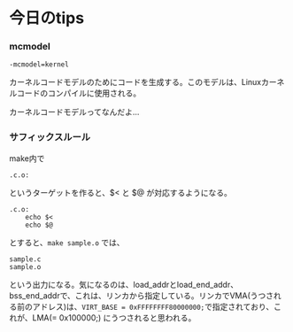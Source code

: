 # 今日のtips

### mcmodel

```
-mcmodel=kernel
```

カーネルコードモデルのためにコードを生成する。このモデルは、Linuxカーネルコードのコンパイルに使用される。

カーネルコードモデルってなんだよ...

### サフィックスルール

make内で

```
.c.o:
```

というターゲットを作ると、$< と $@ が対応するようになる。

```
.c.o:
	echo $<
	echo $@
```

とすると、`make sample.o` では、

```
sample.c
sample.o
```

という出力になる。気になるのは、load_addrとload_end_addr、bss_end_addrで、これは、リンカから指定している。リンカでVMA(うつされる前のアドレス)は、`VIRT_BASE = 0xFFFFFFFF80000000;`で指定されており、これが、LMA(= 0x100000;) にうつされると思われる。

